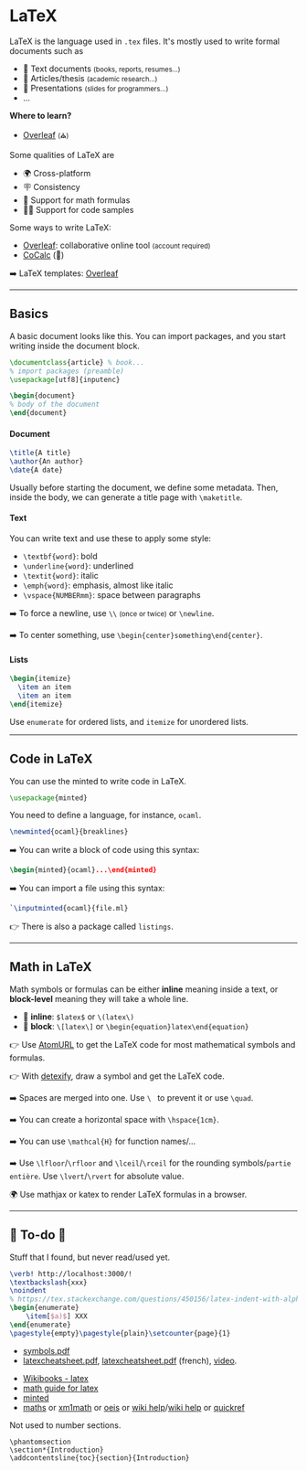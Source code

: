 # LaTeX

<div class="row row-cols-md-2"><div>

LaTeX is the language used in `.tex` files. It's mostly used to write formal documents such as

* 📝 Text documents <small>(books, reports, resumes...)</small>
* 🏫 Articles/thesis <small>(academic research...)</small>
* 🎉 Presentations <small>(slides for programmers...)</small>
* ...

**Where to learn?**

* [Overleaf](https://www.overleaf.com/learn) <small>(⛪)</small>

</div><div>

Some qualities of LaTeX are

* 🌍 Cross-platform
* 🪧 Consistency
* 🧮 Support for math formulas
* 🧑‍💻 Support for code samples

Some ways to write LaTeX:

* [Overleaf](https://www.overleaf.com/): collaborative online tool <small>(account required)</small>
* [CoCalc](https://cocalc.com/) (👻)

➡️ LaTeX templates: [Overleaf](https://www.overleaf.com/latex/templates)
</div></div>

<hr class="sep-both">

## Basics

<div class="row row-cols-md-2"><div>

A basic document looks like this. You can import packages, and you start writing inside the document block.

```tex
\documentclass{article} % book...
% import packages (preamble)
\usepackage[utf8]{inputenc}

\begin{document}
% body of the document
\end{document}
```

#### Document

<div class="row row-cols-md-2"><div class="align-self-center">

```tex
\title{A title}
\author{An author}
\date{A date}
```
</div><div>

Usually before starting the document, we define some metadata. Then, inside the body, we can generate a title page with `\maketitle`.
</div></div>
</div><div>

#### Text

You can write text and use these to apply some style:

* `\textbf{word}`: bold
* `\underline{word}`: underlined
* `\textit{word}`: italic
* `\emph{word}`: emphasis, almost like italic
* `\vspace{NUMBERmm}`: space between paragraphs

➡️ To force a newline, use `\\` <small>(once or twice)</small> or `\newline`.

➡️ To center something, use `\begin{center}something\end{center}`.

#### Lists

<div class="row row-cols-md-2 mt-3"><div>

```latex
\begin{itemize}
  \item an item
  \item an item
\end{itemize}
```
</div><div class="align-self-center">

Use `enumerate` for ordered lists, and `itemize` for unordered lists.
</div></div>
</div></div>

<hr class="sep-both">

## Code in LaTeX

<div class="row row-cols-md-2"><div>

You can use the minted to write code in LaTeX.

```tex
\usepackage{minted}
```

You need to define a language, for instance, `ocaml`.

```tex
\newminted{ocaml}{breaklines}
```
</div><div>

➡️ You can write a block of code using this syntax:

```tex
\begin{minted}{ocaml}...\end{minted}
```

➡️ You can import a file using this syntax:

```tex
`\inputminted{ocaml}{file.ml}
```

👉 There is also a package called `listings`.
</div></div>

<hr class="sep-both">

## Math in LaTeX

<div class="row row-cols-md-2"><div>

Math symbols or formulas can be either **inline** meaning inside a text, or **block-level** meaning they will take a whole line.

* 💬 **inline**: `$latex$` or `\(latex\)`
* 🧮 **block**: `\[latex\]` or `\begin{equation}latex\end{equation}`

👉 Use [AtomURL](https://atomurl.net/math/) to get the LaTeX code for most mathematical symbols and formulas.

👉 With [detexify](https://detexify.kirelabs.org/classify.html), draw a symbol and get the LaTeX code.
</div><div>

➡️ Spaces are merged into one. Use `\ ` to prevent it or use `\quad`.

➡️ You can create a horizontal space with `\hspace{1cm}`.

➡️ You can use `\mathcal{H}` for function names/...

➡️ Use `\lfloor`/`\rfloor` and `\lceil`/`\rceil` for the rounding symbols/`partie entière`. Use `\lvert`/`\rvert` for absolute value.

🌍 Use mathjax or katex to render LaTeX formulas in a browser.
</div></div>

<hr class="sep-both">

## 👻 To-do 👻

Stuff that I found, but never read/used yet.

<div class="row row-cols-md-2"><div>

```latex
\verb! http://localhost:3000/!
\textbackslash{xxx}
\noindent
% https://tex.stackexchange.com/questions/450156/latex-indent-with-alphabet-list
\begin{enumerate}
    \item[$a)$] XXX
\end{enumerate}
\pagestyle{empty}\pagestyle{plain}\setcounter{page}{1}
```

* [symbols.pdf](https://www.caam.rice.edu/~heinken/latex/symbols.pdf)
* [latexcheatsheet.pdf](https://users.dickinson.edu/~richesod/latex/latexcheatsheet.pdf),
  [latexcheatsheet.pdf](https://users.dickinson.edu/~richesod/latex/LatexFrench.pdf) (french),
  [video](https://divisbyzero.com/teaching/a-quick-guide-to-latex/).
</div><div>

* [Wikibooks - latex](https://en.wikibooks.org/wiki/LaTeX/Mathematics)
* [math guide for latex](http://tug.ctan.org/info/short-math-guide/short-math-guide.pdf)
* [minted](https://www.overleaf.com/learn/latex/Code_Highlighting_with_minted)
* [maths](https://fr.wikibooks.org/wiki/LaTeX/%C3%89crire_des_math%C3%A9matiques) or [xm1math](https://www.xm1math.net/doculatex/) or [oeis](https://oeis.org/wiki/List_of_LaTeX_mathematical_symbols) or [wiki help](https://fr.wikipedia.org/wiki/Aide:Formules_TeX)/[wiki help](https://en.wikipedia.org/wiki/Help:Displaying_a_formula#Functions,_symbols,_special_characters) or [quickref](https://math.meta.stackexchange.com/questions/5020/mathjax-basic-tutorial-and-quick-reference)

Not used to number sections.

```
\phantomsection
\section*{Introduction}
\addcontentsline{toc}{section}{Introduction}
```
</div></div>